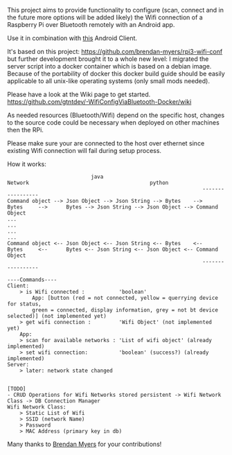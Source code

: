 This project aims to provide functionality to configure (scan, connect and
in the future more options will be added likely) the Wifi connection of a 
Raspberry Pi over Bluetooth remotely with an Android app.

Use it in combination with [this](https://github.com/gtntdev/WifiConfigViaBluetooth-Android) Android Client.

It's based on this project: https://github.com/brendan-myers/rpi3-wifi-conf
but further development brought it to a whole new level: I migrated the server
script into a docker container which is based on a debian image.
Because of the portability of docker this docker build guide should be easily
applicable to all unix-like operating systems (only small mods needed).

Please have a look at the Wiki page to get started.
https://github.com/gtntdev/-WifiConfigViaBluetooth-Docker/wiki

As needed resources (Bluetooth/Wifi) depend on the specific host, changes to the 
source code could be necessary when deployed on other machines then the RPi.

Please make sure your are connected to the host over ethernet since existing
Wifi connection will fail during setup process.

How it works:
```
                           java                                     Network                                       python
                                                               -----------------
Command object --> Json Object --> Json String --> Bytes    -->       Bytes     -->      Bytes --> Json String --> Json Object --> Command Object
...                                                                                                                                           ...
...                                                                                                                                           ... 
Command object <-- Json Object <-- Json String <-- Bytes    <--       Bytes     <--      Bytes <-- Json String <-- Json Object <-- Command Object
                                                               -----------------

----Commands----
Client:
	> is Wifi connected :           'boolean'
        App: [button (red = not connected, yellow = querrying device for status, 
		green = connected, display information, grey = not bt device selected)] (not implemented yet)
	> get wifi connection :         'Wifi Object' (not implemented yet)
	App: 
	> scan for available networks : 'List of wifi object' (already implemented)
	> set wifi connection:          'boolean' (success?) (already implemented)
Server:
	> later: network state changed


[TODO]
- CRUD Operations for Wifi Networks stored persistent -> Wifi Network Class -> DB Connection Manager
Wifi Network Class:
    > Static List of Wifi
	> SSID (network Name)
	> Password
	> MAC Address (primary key in db)
```

Many thanks to [Brendan Myers](https://github.com/brendan-myers) for your contributions!
